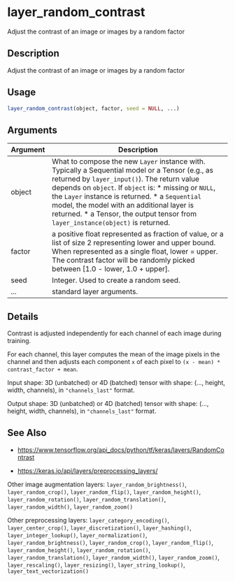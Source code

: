 # layer_random_contrast


Adjust the contrast of an image or images by a random factor




## Description

Adjust the contrast of an image or images by a random factor





## Usage
```r
layer_random_contrast(object, factor, seed = NULL, ...)
```




## Arguments


Argument      |Description
------------- |----------------
object | What to compose the new ``Layer`` instance with. Typically a Sequential model or a Tensor (e.g., as returned by ``layer_input()``). The return value depends on ``object``. If ``object`` is:   *  missing or `NULL`, the `Layer` instance is returned.  *  a `Sequential` model, the model with an additional layer is returned.  *  a Tensor, the output tensor from `layer_instance(object)` is returned.
factor | a positive float represented as fraction of value, or a list of size 2 representing lower and upper bound. When represented as a single float, lower = upper. The contrast factor will be randomly picked between [1.0 - lower, 1.0 + upper].
seed | Integer. Used to create a random seed.
... | standard layer arguments.




## Details

Contrast is adjusted independently for each channel of each image during
training.

For each channel, this layer computes the mean of the image pixels in the
channel and then adjusts each component ``x`` of each pixel to
``(x - mean) * contrast_factor + mean``.

Input shape:
3D (unbatched) or 4D (batched) tensor with shape:
(..., height, width, channels), in ``"channels_last"`` format.

Output shape:
3D (unbatched) or 4D (batched) tensor with shape:
(..., height, width, channels), in ``"channels_last"`` format.







## See Also



*  https://www.tensorflow.org/api_docs/python/tf/keras/layers/RandomContrast

*  https://keras.io/api/layers/preprocessing_layers/


Other image augmentation layers: 
`layer_random_brightness()`,
`layer_random_crop()`,
`layer_random_flip()`,
`layer_random_height()`,
`layer_random_rotation()`,
`layer_random_translation()`,
`layer_random_width()`,
`layer_random_zoom()`

Other preprocessing layers: 
`layer_category_encoding()`,
`layer_center_crop()`,
`layer_discretization()`,
`layer_hashing()`,
`layer_integer_lookup()`,
`layer_normalization()`,
`layer_random_brightness()`,
`layer_random_crop()`,
`layer_random_flip()`,
`layer_random_height()`,
`layer_random_rotation()`,
`layer_random_translation()`,
`layer_random_width()`,
`layer_random_zoom()`,
`layer_rescaling()`,
`layer_resizing()`,
`layer_string_lookup()`,
`layer_text_vectorization()`



